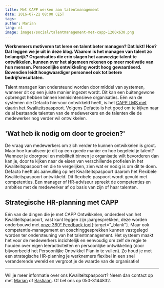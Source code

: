 ```yaml
---
title: Met CAPP werken aan talentmanagement
date: 2016-07-21 08:00 CEST
tags:
author: Marian
lang: nl
image: images/social/talentmanagement-met-capp-1200x630.png
---
```


**Werknemers motiveren tot leren en talent beter managen? Dat lukt! Hoe? Dat leggen we je uit in deze blog. Waarom is het managen van talent zo belangrijk? Organisaties die erin slagen het aanwezige talent te ontwikkelen, kunnen over het algemeen rekenen op meer motivatie van hun mensen. Persoonlijke ontwikkeling wordt hoog gewaardeerd. Bovendien leidt hoogwaardiger personeel ook tot betere bedrijfsresultaten.**

Talent managen kan ondersteund worden door middel van systemen, wanneer dit op een juiste manier ingezet wordt. Dit kan een buitengewone opbrengst hebben binnen kennisintensieve organisaties. Eén van de systemen die Defacto hiervoor ontwikkeld heeft, is het [CAPP LMS met daarin het Kwaliteitspaspoort](/capp-lms/). Volgens Defacto is het goed om te kijken naar de al bestaande talenten van de medewerkers en de talenten die de medewerker nog verder wil ontwikkelen.

## 'Wat heb ik nodig om door te groeien?'
De vraag van medewerkers om zich verder te kunnen ontwikkelen is groot. Maar hoe kanaliseer je dit op een goede manier en hoe begeleid je talent? Wanneer je doorgroei en mobiliteit binnen je organisatie wilt bevorderen dan kan je, door te kijken naar de eisen van verschillende profielen in het Kwaliteitspaspoort en die te vergelijken, zien wat er nodig is om dit te doen. Defacto heeft als aanvulling op het Kwaliteitspaspoort daarom het Flexibele Kwaliteitspaspoort ontwikkeld. Dit flexibele paspoort wordt gevuld met competenties. Een manager of HR-adviseur spreekt de competenties en ambities met de medewerker af op basis van zijn of haar talenten.

## Strategische HR-planning met CAPP
Eén van de dingen die je met CAPP Ontwikkelen, onderdeel van het Kwaliteitspaspoort, vast kunt leggen zijn jaargesprekken, deze worden onderbouwd met [onze 360° Feedback tool](https://www.360feedback.io/){:target="_blank"}. Maar ook competentie-management en coachinggesprekken kunnen vastgelegd worden ter ondersteuning van het talentmanagement. Het systeem maakt het voor de medewerkers inzichtelijk en eenvoudig om zelf de regie te houden over eigen leeractiviteiten en persoonlijke ontwikkeling (door bijvoorbeeld het Persoonlijke Ontwikkel Plan in te vullen). Zo houd je met een strategische HR-planning je werknemers flexibel in een snel veranderende wereld en vergroot je de waarde van de organisatie!

---

Wil je meer informatie over ons Kwaliteitspaspoort? Neem dan contact op met [Marian](mailto:m.joustra@defacto.nl) of [Bastiaan](mailto:b.barelds@defacto.nl). Of bel ons op 050-3144832.

